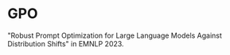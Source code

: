 # GPO
"Robust Prompt Optimization for Large Language Models Against Distribution Shifts" in EMNLP 2023. 
